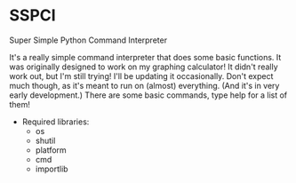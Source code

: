 # SSPCI
Super Simple Python Command Interpreter

It's a really simple command interpreter that does some basic functions.
It was originally designed to work on my graphing calculator! It didn't really work out, but I'm still trying!
I'll be updating it occasionally.
Don't expect much though, as it's meant to run on (almost) everything. (And it's in very early development.)
There are some basic commands, type help for a list of them!
* Required libraries:
  * os
  * shutil
  * platform
  * cmd
  * importlib
